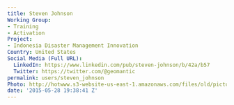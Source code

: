 ```yaml
---
title: Steven Johnson
Working Group:
- Training
- Activation
Project:
- Indonesia Disaster Management Innovation
Country: United States
Social Media (Full URL):
  LinkedIn: https://www.linkedin.com/pub/steven-johnson/b/42a/b57
  Twitter: https://twitter.com/@geomantic
permalink: users/steven_johnson
Photo: http://hotwww.s3-website-us-east-1.amazonaws.com/files/old/pictures/picture-287-1432844357.jpg
date: '2015-05-28 19:38:41 Z'
---
```


